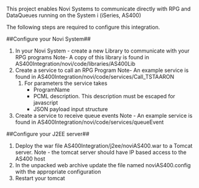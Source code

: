 This project enables Novi Systems to communicate directly with RPG and DataQueues running on the System i (iSeries, AS400)

The following steps are required to configure this integration.

##Configure your Novi System##

1.  In your Novi System - create a new Library to communicate with your RPG programs
	Note-  A copy of this library is found in AS400Integration/novi/code/libraries/AS400Lib
2.  Create a service to call an RPG Program
	Note-  An example service is found in AS400Integration/novi/code/services/Call_TSTAARON
	1.  For parameters the service takes 
		- ProgramName
		- PCML description.  This description must be escaped for javascript
		- JSON payload input structure
3.  Create a service to receive queue events
	Note - An example service is found in AS400Integration/novi/code/services/queueEvent

##Configure your J2EE server##

1.  Deploy the war file AS400Integration/j2ee/noviAS400.war to a Tomcat server.
	Note - the tomcat server should have IP based access to the AS400 host
2.  In the unpacked web archive update the file named noviAS400.config with the appropriate configuration
3.  Restart your tomcat
